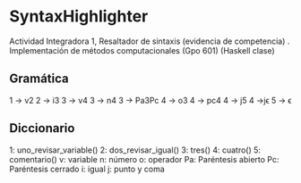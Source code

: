 # SyntaxHighlighter
Actividad Integradora 1, Resaltador de sintaxis (evidencia de competencia) .  Implementación de métodos computacionales (Gpo 601) (Haskell clase)

## Gramática
1 → v2
2 → i3
3 → v4
3 → n4
3 → Pa3Pc
4 → o3
4 → pc4
4 → j5
4 →jϵ
5 → ϵ   

## Diccionario
1: uno_revisar_variable()
2: dos_revisar_igual()
3: tres()
4: cuatro()
5: comentario()
v: variable
n: número
o: operador
Pa: Paréntesis abierto
Pc: Paréntesis cerrado
i: igual
j: punto y coma
